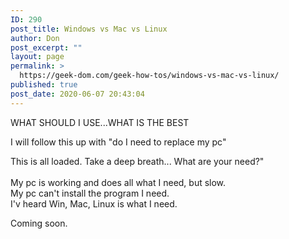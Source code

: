 ```yaml
---
ID: 290
post_title: Windows vs Mac vs Linux
author: Don
post_excerpt: ""
layout: page
permalink: >
  https://geek-dom.com/geek-how-tos/windows-vs-mac-vs-linux/
published: true
post_date: 2020-06-07 20:43:04
---
```

<!-- wp:paragraph {"fontSize":"medium"} -->
<p class="has-medium-font-size">WHAT SHOULD I USE...WHAT IS THE BEST</p>
<!-- /wp:paragraph -->

<!-- wp:paragraph -->
<p>I will follow this up with "do I need to replace my pc"</p>
<!-- /wp:paragraph -->

<!-- wp:paragraph -->
<p>This is all loaded.  Take a deep breath...  What are your need?"<br><br>My pc is working and does all what I need, but slow.<br>My pc can't install the program I need.<br>I'v heard Win, Mac, Linux is what I need.</p>
<!-- /wp:paragraph -->

<!-- wp:paragraph -->
<p>Coming soon.</p>
<!-- /wp:paragraph -->